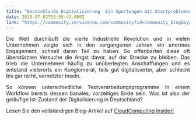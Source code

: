 ```yaml
---
title: "Deutschlands Digitalisierung  Ein Sportwagen mit Startproblemen"
date: 2019-07-02T15:55:49.000Z
link: "https://community.servicenow.com/community?id=community_blog&sys_id=76fc5b43db9a3304190dfb2439961984"
---
```

<p class="vortext" style="text-align: justify;">Die Welt durchläuft die vierte Industrielle Revolution und in vielen Unternehmen zeigte sich in den vergangenen Jahren ein enormes Engagement, schnell daran Teil zu haben. So offenbarten diese oft überstürzten Versuche die Angst davor, auf der Strecke zu bleiben. Das trieb die Unternehmen häufig zu unüberlegten Anschaffungen und es entstand vielerorts ein Konglomerat, teils gut digitalisierter, aber schlecht bis gar nicht, vernetzter Inseln.</p>
<p style="text-align: justify;">So können unterschiedliche Textverarbeitungsprogramme in einem Workflow bereits dessen banales, vorzeitiges Ende sein. Was ist also der geläufige Ist-Zustand der Digitalisierung in Deutschland?</p>
<p>Lesen Sie den vollständigen Blog-Artikel auf <a href="https://www.cloudcomputing-insider.de/deutschlands-digitalisierung-ein-sportwagen-mit-startproblemen-a-840258/?cmp&#61;beleg-mail" target="_blank" rel="noopener noreferrer nofollow">CloudComputing Insider!</a></p>